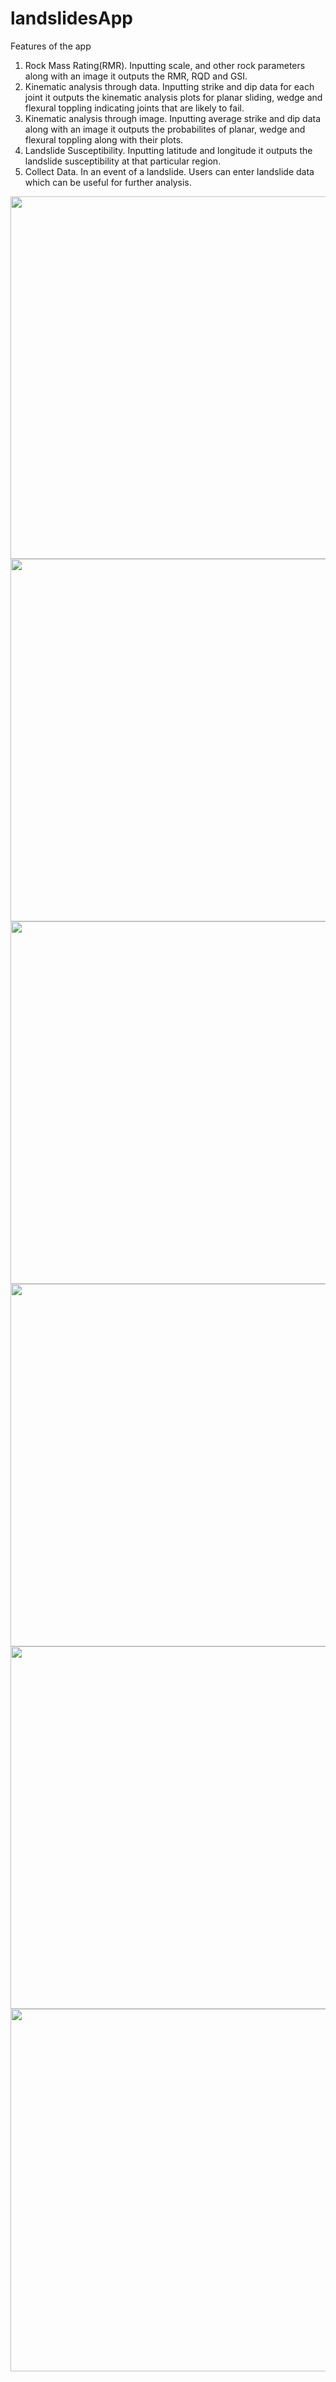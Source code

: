 # landslidesApp
Features of the app
1. Rock Mass Rating(RMR). Inputting scale, and other rock parameters along with an image it outputs the RMR, RQD and GSI.
2. Kinematic analysis through data. Inputting strike and dip data for each joint it outputs the kinematic analysis plots for planar sliding, wedge and flexural toppling indicating joints that are likely to fail.
3. Kinematic analysis through image. Inputting average strike and dip data along with an image it outputs the probabilites of planar, wedge and flexural toppling along with their plots.
4. Landslide Susceptibility. Inputting latitude and longitude it outputs the landslide susceptibility at that particular region.
5. Collect Data. In an event of a landslide. Users can enter landslide data which can be useful for further analysis.

<img src="https://user-images.githubusercontent.com/53003109/204235694-335c230e-c862-4360-9442-5df5ca6e172d.jpg" width="2700" height="580">
<img src="https://user-images.githubusercontent.com/53003109/204235844-e4d71627-20d8-4c0e-a91d-421e3e78a914.jpg" width="2700" height="580">
<img src="https://user-images.githubusercontent.com/53003109/204235857-e2513ce7-c229-480c-9c3d-39e06d2121ad.jpg" width="2700" height="580">
<img src="https://user-images.githubusercontent.com/53003109/204235873-92fbb66a-b518-4536-a94e-d0d78284cbd0.jpg" width="2700" height="580">
<img src="https://user-images.githubusercontent.com/53003109/204235906-dad56906-a211-416a-b824-1b0d594d9224.jpg" width="2700" height="580">
<img src="https://user-images.githubusercontent.com/53003109/204235910-7652e90d-55a3-4917-97cb-c1b78cc370a6.jpg" width="2700" height="580">


